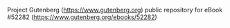 Project Gutenberg (https://www.gutenberg.org) public repository for
eBook #52282 (https://www.gutenberg.org/ebooks/52282)
